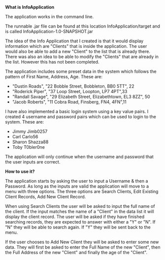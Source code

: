 ****What is InfoApplication****

The application works in the command line.

The runnable .jar file can be found at this location InfoApplication/target and is called InfoApplication-1.0-SNAPSHOT.jar 

The idea of the Info Application that I created is that it would display information which are "Clients" that is inside the application.
The user would also be able to add a new "Client" to the list that is already there.
There was also an idea to be able to modify the "Clients" that are already in the list. However this has not been completed.

The application includes some preset data in the system which follows the pattern of First Name, Address, Age. 
These are:
+ "Dustin Roads", "22 Bobble Street, Bobbleton, BB0 5TT", 22
+ "Roderick Piper", "37 Loop Street, Loopton, LP7 4PT",33
+ "Randall Savage", "29 Elizabeth Street, Elizabethtown, EL3 8ZZ", 50
+ "Jacob Roberts", "11 Cobra Road, Finsberg, FN4, 4FN",11

I have also implemented a basic login system using a key value pairs.
I created 4 username and password pairs which can be used to login to the system.
These are:
+ Jimmy  Jimb0257
+ Carl   Carlo56
+ Sharon Shazza88
+ Toby   T0bler0ne
    
The application will only continue when the username and password that the user inputs are correct.

****How to use it?****

The application starts by asking the user to input a Username & then a Password.
As long as the inputs are valid the application will move to a menu with three options.
The three options are Search Clients, Edit Existing Client Records, Add New Client Record.

When using Search Clients the user will be asked to input the full name of the client.
If the input matches the name of a "Client" in the data list it will display the client record.
The user will be asked if they have finished searching records, they are expected to answer with either a "Y" or "N".
If "N" they will be able to search again. If "Y" they will be sent back to the menu.

If the user chooses to Add New Client they will be asked to enter some new data.
They will first be asked to enter the Full Name of the new "Client", then the Full Address of the new "Client" and finally the age of the "Client".

    